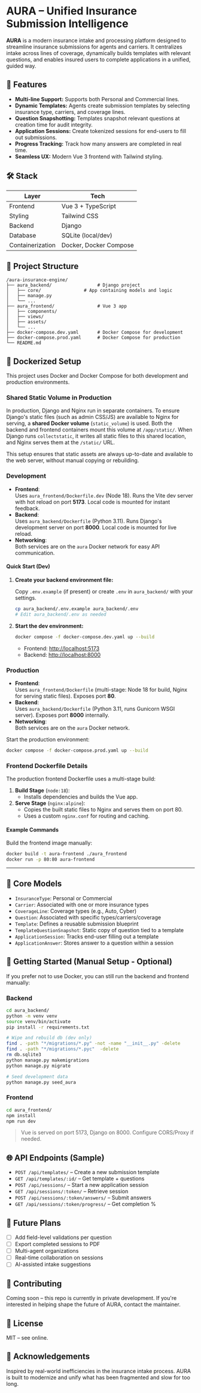 # AURA – Unified Insurance Submission Intelligence

**AURA** is a modern insurance intake and processing platform designed to streamline insurance submissions for agents and carriers. It centralizes intake across lines of coverage, dynamically builds templates with relevant questions, and enables insured users to complete applications in a unified, guided way.

## 🚀 Features

- **Multi-line Support:** Supports both Personal and Commercial lines.
- **Dynamic Templates:** Agents create submission templates by selecting insurance type, carriers, and coverage lines.
- **Question Snapshotting:** Templates snapshot relevant questions at creation time for audit integrity.
- **Application Sessions:** Create tokenized sessions for end-users to fill out submissions.
- **Progress Tracking:** Track how many answers are completed in real time.
- **Seamless UX:** Modern Vue 3 frontend with Tailwind styling.

## 🛠️ Stack

| Layer       | Tech                   |
|-------------|------------------------|
| Frontend    | Vue 3 + TypeScript     |
| Styling     | Tailwind CSS           |
| Backend     | Django                 |
| Database    | SQLite (local/dev)     |
| Containerization | Docker, Docker Compose |

## 📁 Project Structure

```
/aura-insurance-engine/
├── aura_backend/                 # Django project
│   ├── core/                # App containing models and logic
│   ├── manage.py
│   └── ...
├── aura_frontend/                # Vue 3 app
│   ├── components/
│   ├── views/
│   ├── assets/
│   └── ...
├── docker-compose.dev.yaml       # Docker Compose for development
├── docker-compose.prod.yaml      # Docker Compose for production
└── README.md
```

## 🐳 Dockerized Setup

This project uses Docker and Docker Compose for both development and production environments.

### Shared Static Volume in Production

In production, Django and Nginx run in separate containers. To ensure Django's static files (such as admin CSS/JS) are available to Nginx for serving, a **shared Docker volume** (`static_volume`) is used. Both the backend and frontend containers mount this volume at `/app/static/`. When Django runs `collectstatic`, it writes all static files to this shared location, and Nginx serves them at the `/static/` URL.

This setup ensures that static assets are always up-to-date and available to the web server, without manual copying or rebuilding.

### Development

- **Frontend**:  
  Uses `aura_frontend/Dockerfile.dev` (Node 18). Runs the Vite dev server with hot reload on port **5173**. Local code is mounted for instant feedback.
- **Backend**:  
  Uses `aura_backend/Dockerfile` (Python 3.11). Runs Django's development server on port **8000**. Local code is mounted for live reload.
- **Networking**:  
  Both services are on the `aura` Docker network for easy API communication.

#### Quick Start (Dev)

1. **Create your backend environment file:**

   Copy `.env.example` (if present) or create `.env` in `aura_backend/` with your settings.

   ```bash
   cp aura_backend/.env.example aura_backend/.env
   # Edit aura_backend/.env as needed
   ```

2. **Start the dev environment:**

   ```bash
   docker compose -f docker-compose.dev.yaml up --build
   ```

   - Frontend: [http://localhost:5173](http://localhost:5173)
   - Backend: [http://localhost:8000](http://localhost:8000)

### Production

- **Frontend**:  
  Uses `aura_frontend/Dockerfile` (multi-stage: Node 18 for build, Nginx for serving static files). Exposes port **80**.
- **Backend**:  
  Uses `aura_backend/Dockerfile` (Python 3.11, runs Gunicorn WSGI server). Exposes port **8000** internally.
- **Networking**:  
  Both services are on the `aura` Docker network.

Start the production environment:

```bash
docker compose -f docker-compose.prod.yaml up --build
```

### Frontend Dockerfile Details

The production frontend Dockerfile uses a multi-stage build:

1. **Build Stage** (`node:18`):
    - Installs dependencies and builds the Vue app.
2. **Serve Stage** (`nginx:alpine`):
    - Copies the built static files to Nginx and serves them on port 80.
    - Uses a custom `nginx.conf` for routing and caching.

#### Example Commands

Build the frontend image manually:

```bash
docker build -t aura-frontend ./aura_frontend
docker run -p 80:80 aura-frontend
```

---

## 🧩 Core Models

- `InsuranceType`: Personal or Commercial
- `Carrier`: Associated with one or more insurance types
- `CoverageLine`: Coverage types (e.g., Auto, Cyber)
- `Question`: Associated with specific types/carriers/coverage
- `Template`: Defines a reusable submission blueprint
- `TemplateQuestionSnapshot`: Static copy of question tied to a template
- `ApplicationSession`: Tracks end-user filling out a template
- `ApplicationAnswer`: Stores answer to a question within a session

## 🧪 Getting Started (Manual Setup - Optional)

If you prefer not to use Docker, you can still run the backend and frontend manually:

### Backend

```bash
cd aura_backend/
python -m venv venv
source venv/bin/activate
pip install -r requirements.txt

# Wipe and rebuild db (dev only)
find . -path "*/migrations/*.py" -not -name "__init__.py" -delete
find . -path "*/migrations/*.pyc"  -delete
rm db.sqlite3
python manage.py makemigrations
python manage.py migrate

# Seed development data
python manage.py seed_aura
```

### Frontend

```bash
cd aura_frontend/
npm install
npm run dev
```

> Vue is served on port 5173, Django on 8000. Configure CORS/Proxy if needed.

## 🌐 API Endpoints (Sample)

- `POST /api/templates/` – Create a new submission template
- `GET /api/templates/:id/` – Get template + questions
- `POST /api/sessions/` – Start a new application session
- `GET /api/sessions/:token/` – Retrieve session
- `POST /api/sessions/:token/answers/` – Submit answers
- `GET /api/sessions/:token/progress/` – Get completion %

## 🧠 Future Plans

- [ ] Add field-level validations per question
- [ ] Export completed sessions to PDF
- [ ] Multi-agent organizations
- [ ] Real-time collaboration on sessions
- [ ] AI-assisted intake suggestions

## 🤝 Contributing

Coming soon – this repo is currently in private development. If you're interested in helping shape the future of AURA, contact the maintainer.

## 📄 License

MIT – see online.

## 🙏 Acknowledgements

Inspired by real-world inefficiencies in the insurance intake process. AURA is built to modernize and unify what has been fragmented and slow for too long.
